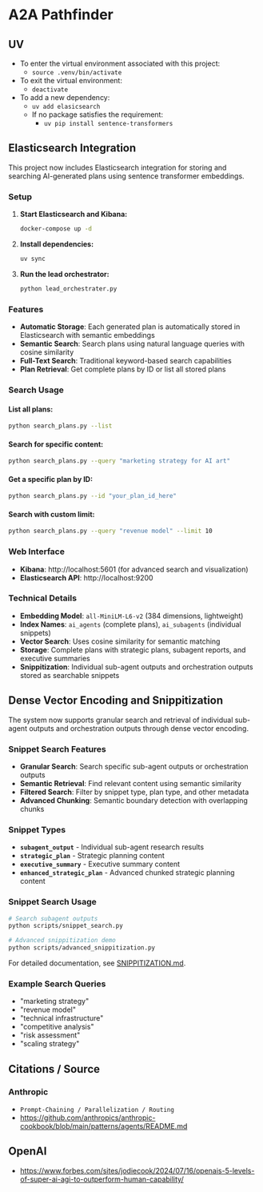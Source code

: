 # A2A Pathfinder

## UV
- To enter the virtual environment associated with this project:
    - `source .venv/bin/activate`
- To exit the virtual environment:
    - `deactivate`
- To add a new dependency:
    - `uv add elasicsearch`
    - If no package satisfies the requirement:
        - `uv pip install sentence-transformers`

## Elasticsearch Integration

This project now includes Elasticsearch integration for storing and searching AI-generated plans using sentence transformer embeddings.

### Setup

1. **Start Elasticsearch and Kibana:**
   ```bash
   docker-compose up -d
   ```

2. **Install dependencies:**
   ```bash
   uv sync
   ```

3. **Run the lead orchestrator:**
   ```bash
   python lead_orchestrater.py
   ```

### Features

- **Automatic Storage**: Each generated plan is automatically stored in Elasticsearch with semantic embeddings
- **Semantic Search**: Search plans using natural language queries with cosine similarity
- **Full-Text Search**: Traditional keyword-based search capabilities
- **Plan Retrieval**: Get complete plans by ID or list all stored plans

### Search Usage

#### List all plans:
```bash
python search_plans.py --list
```

#### Search for specific content:
```bash
python search_plans.py --query "marketing strategy for AI art"
```

#### Get a specific plan by ID:
```bash
python search_plans.py --id "your_plan_id_here"
```

#### Search with custom limit:
```bash
python search_plans.py --query "revenue model" --limit 10
```

### Web Interface

- **Kibana**: http://localhost:5601 (for advanced search and visualization)
- **Elasticsearch API**: http://localhost:9200

### Technical Details

- **Embedding Model**: `all-MiniLM-L6-v2` (384 dimensions, lightweight)
- **Index Names**: `ai_agents` (complete plans), `ai_subagents` (individual snippets)
- **Vector Search**: Uses cosine similarity for semantic matching
- **Storage**: Complete plans with strategic plans, subagent reports, and executive summaries
- **Snippitization**: Individual sub-agent outputs and orchestration outputs stored as searchable snippets

## Dense Vector Encoding and Snippitization

The system now supports granular search and retrieval of individual sub-agent outputs and orchestration outputs through dense vector encoding.

### Snippet Search Features

- **Granular Search**: Search specific sub-agent outputs or orchestration outputs
- **Semantic Retrieval**: Find relevant content using semantic similarity
- **Filtered Search**: Filter by snippet type, plan type, and other metadata
- **Advanced Chunking**: Semantic boundary detection with overlapping chunks

### Snippet Types

- **`subagent_output`** - Individual sub-agent research results
- **`strategic_plan`** - Strategic planning content
- **`executive_summary`** - Executive summary content
- **`enhanced_strategic_plan`** - Advanced chunked strategic planning content

### Snippet Search Usage

```bash
# Search subagent outputs
python scripts/snippet_search.py

# Advanced snippitization demo
python scripts/advanced_snippitization.py
```

For detailed documentation, see [SNIPPITIZATION.md](SNIPPITIZATION.md).

### Example Search Queries

- "marketing strategy"
- "revenue model"
- "technical infrastructure"
- "competitive analysis"
- "risk assessment"
- "scaling strategy"

## Citations / Source
### Anthropic
- `Prompt-Chaining / Parallelization / Routing`
- https://github.com/anthropics/anthropic-cookbook/blob/main/patterns/agents/README.md

## OpenAI
- https://www.forbes.com/sites/jodiecook/2024/07/16/openais-5-levels-of-super-ai-agi-to-outperform-human-capability/



